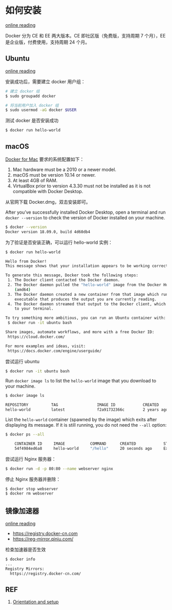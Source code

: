 # 如何安装

[online reading](https://github.com/yeasy/docker_practice/blob/master/install/README.md)

Docker 分为 CE 和 EE 两大版本。CE 即社区版（免费版，支持周期 7 个月），EE 是企业版，付费使用，支持周期 24 个月。

## Ubuntu

[online reading](https://github.com/yeasy/docker_practice/blob/master/install/ubuntu.md)

安装成功后，需要建立 docker 用户组：

```sh
# 建立 docker 组
$ sudo groupadd docker

# 将当前用户加入 docker 组
$ sudo usermod -aG docker $USER
```

测试 docker 是否安装成功

```sh
$ docker run hello-world
```

## macOS

[Docker for Mac](https://docs.docker.com/docker-for-mac/) 要求的系统配置如下：

1. Mac hardware must be a 2010 or a newer model.
1. macOS must be version 10.14 or newer.
1. At least 4GB of RAM.
1. VirtualBox prior to version 4.3.30 must not be installed as it is not compatible with Docker Desktop.

从官网下载 Docker.dmg，双击安装即可。

After you’ve successfully installed Docker Desktop, open a terminal and run `docker --version` to check the version of Docker installed on your machine.

```sh
$ docker --version
Docker version 18.09.0, build 4d60db4
```

为了验证是否安装正确，可以运行 hello-world 实例：

```sh
$ docker run hello-world

Hello from Docker!
This message shows that your installation appears to be working correctly.

To generate this message, Docker took the following steps:
 1. The Docker client contacted the Docker daemon.
 2. The Docker daemon pulled the "hello-world" image from the Docker Hub.
    (amd64)
 3. The Docker daemon created a new container from that image which runs the
    executable that produces the output you are currently reading.
 4. The Docker daemon streamed that output to the Docker client, which sent it
    to your terminal.

To try something more ambitious, you can run an Ubuntu container with:
 $ docker run -it ubuntu bash

Share images, automate workflows, and more with a free Docker ID:
 https://cloud.docker.com/

For more examples and ideas, visit:
 https://docs.docker.com/engine/userguide/
```

尝试运行 ubuntu

```sh
$ docker run -it ubuntu bash
```

Run `docker image ls` to list the `hello-world` image that you download to your machine.

```sh
$ docker image ls

REPOSITORY          TAG                 IMAGE ID            CREATED             SIZE
hello-world         latest              f2a91732366c        2 years ago         1.85kB
```

List the `hello-world` container (spawned by the image) which exits after displaying its message. If it is still running, you do not need the `--all` option:

```sh
$ docker ps --all

    CONTAINER ID     IMAGE           COMMAND      CREATED            STATUS
    54f4984ed6a8     hello-world     "/hello"     20 seconds ago     Exited (0) 19 seconds ago
```

尝试运行 Nginx 服务器：

```sh
$ docker run -d -p 80:80 --name webserver nginx
```

停止 Nginx 服务器并删除：

```sh
$ docker stop webserver
$ docker rm webserver
```

## 镜像加速器

[online reading](https://github.com/yeasy/docker_practice/blob/master/install/mirror.md)

* https://registry.docker-cn.com
* https://reg-mirror.qiniu.com/

检查加速器是否生效

```sh
$ docker info
...
Registry Mirrors:
  https://registry.docker-cn.com/
```

## REF

1. [Orientation and setup](https://docs.docker.com/get-started/)